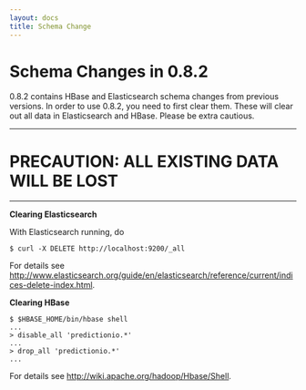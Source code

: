 ```yaml
---
layout: docs
title: Schema Change
---
```


# Schema Changes in 0.8.2

0.8.2 contains HBase and Elasticsearch schema changes from previous versions. In
order to use 0.8.2, you need to first clear them. These will clear out all data
in Elasticsearch and HBase. Please be extra cautious.

----

# __PRECAUTION: ALL EXISTING DATA WILL BE LOST__

----

**Clearing Elasticsearch**

With Elasticsearch running, do

```
$ curl -X DELETE http://localhost:9200/_all
```

For details see http://www.elasticsearch.org/guide/en/elasticsearch/reference/current/indices-delete-index.html.

**Clearing HBase**

```
$ $HBASE_HOME/bin/hbase shell
...
> disable_all 'predictionio.*'
...
> drop_all 'predictionio.*'
...
```

For details see http://wiki.apache.org/hadoop/Hbase/Shell.
